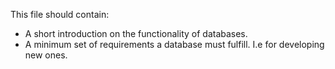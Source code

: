 This file should contain:

* A short introduction on the functionality of databases.
* A minimum set of requirements a database must fulfill. I.e for developing new ones.
